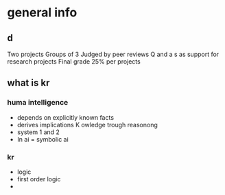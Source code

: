 # general info

## d
Two projects 
Groups of 3
Judged by peer reviews
Q and a s as support for research projects 
Final grade 25% per projects 

## what is kr

### huma intelligence
- depends on explicitly known facts
- derives implications K owledge  trough reasonong
- system 1 and 2
- In ai = symbolic ai

### kr
- logic
- first order logic
- 